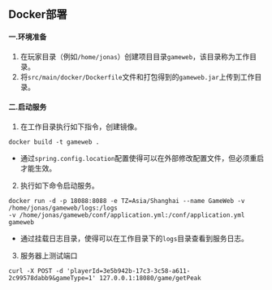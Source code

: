 ## Docker部署
#### 一.环境准备
1. 在玩家目录（例如`/home/jonas`）创建项目目录`gameweb`，该目录称为工作目录。
2. 将`src/main/docker/Dockerfile`文件和打包得到的`gameweb.jar`上传到工作目录。

#### 二.启动服务
1. 在工作目录执行如下指令，创建镜像。
```
docker build -t gameweb .
```
- 通过`spring.config.location`配置使得可以在外部修改配置文件，但必须重启才能生效。

2. 执行如下命令启动服务。
```
docker run -d -p 18088:8088 -e TZ=Asia/Shanghai --name GameWeb -v /home/jonas/gameweb/logs:/logs 
-v /home/jonas/gameweb/conf/application.yml:/conf/application.yml gameweb
```
- 通过挂载日志目录，使得可以在工作目录下的`logs`目录查看到服务日志。

3. 服务器上测试端口
```
curl -X POST -d 'playerId=3e5b942b-17c3-3c58-a611-2c99578dabb9&gameType=1' 127.0.0.1:18080/game/getPeak
```


